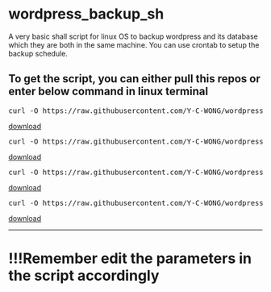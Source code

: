 # wordpress_backup_sh

A very basic shall script for linux OS to backup wordpress and its database which they are both in the same machine.
You can use crontab to setup the backup schedule.

To get the script, you can either pull this repos or enter below command in linux terminal
---------------------

<pre>curl -O https://raw.githubusercontent.com/Y-C-WONG/wordpress_backup_and_restore_sh/main/wp_config.sh</pre>
[download](https://raw.githubusercontent.com/Y-C-WONG/wordpress_backup_and_restore_sh/main/wp_config.sh)

<pre>curl -O https://raw.githubusercontent.com/Y-C-WONG/wordpress_backup_and_restore_sh/main/wordpress_backup.sh</pre>
[download](https://raw.githubusercontent.com/Y-C-WONG/wordpress_backup_and_restore_sh/main/wordpress_backup.sh)

<pre>curl -O https://raw.githubusercontent.com/Y-C-WONG/wordpress_backup_and_restore_sh/main/wp.list</pre>
[download](https://raw.githubusercontent.com/Y-C-WONG/wordpress_backup_and_restore_sh/main/wp.list)

<pre>curl -O https://raw.githubusercontent.com/Y-C-WONG/wordpress_backup_and_restore_sh/main/wordpress_restore.sh</pre>
[download](https://raw.githubusercontent.com/Y-C-WONG/wordpress_backup_and_restore_sh/main/wordpress_restore.sh)

--------------------

# !!!Remember edit the parameters in the script accordingly
